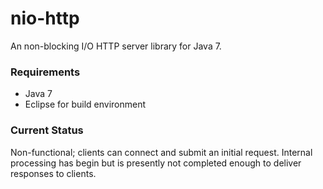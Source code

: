 nio-http
========

An non-blocking I/O HTTP server library for Java 7.

### Requirements

* Java 7
* Eclipse for build environment

### Current Status

Non-functional; clients can connect and submit an initial request. Internal processing has begin but is presently not completed enough to deliver responses to clients.

